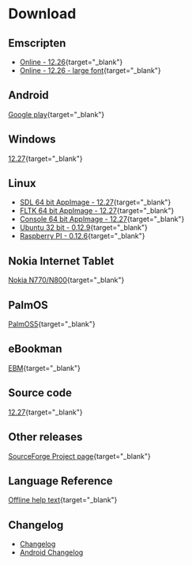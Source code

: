 # Download

## Emscripten

- [Online - 12.26](https://smallbasic.github.io/online/sbasic.html){target="_blank"}
- [Online - 12.26 - large font](https://smallbasic.github.io/online/sbasic.html?fontSize=34){target="_blank"}

## Android

[Google play](https://play.google.com/store/apps/details?id=net.sourceforge.smallbasic){target="_blank"}

## Windows

[12.27](https://github.com/smallbasic/SmallBASIC/releases/download/12_27/smallbasic_12.27.zip){target="_blank"}

## Linux

- [SDL 64 bit AppImage - 12.27](https://github.com/smallbasic/SmallBASIC/releases/download/12_27/SmallBASIC-SDL_12.27-x86_64.AppImage){target="_blank"}
- [FLTK 64 bit AppImage - 12.27](https://github.com/smallbasic/SmallBASIC/releases/download/12_27/SmallBASIC-FLTK_12.27-x86_64.AppImage){target="_blank"}
- [Console 64 bit AppImage - 12.27](https://github.com/smallbasic/SmallBASIC/releases/download/12_27/SmallBASIC-Console_12.27-x86_64.AppImage){target="_blank"}
- [Ubuntu 32 bit - 0.12.9](http://sourceforge.net/projects/smallbasic/files/Linux/0.12.9/smallbasic_0.12.9_i386.deb){target="_blank"}
- [Raspberry PI - 0.12.6](http://sourceforge.net/projects/smallbasic/files/Linux/0.12.6/smallbasic_0.12.6_armhf.deb){target="_blank"}

## Nokia Internet Tablet

[Nokia N770/N800](http://downloads.sourceforge.net/smallbasic/sbasic_0.9.7.2_armel.deb){target="_blank"}

## PalmOS

[PalmOS5](http://downloads.sourceforge.net/smallbasic/SmallBASIC-PalmOS5-0.8.2b.zip){target="_blank"}

## eBookman

[EBM](http://downloads.sourceforge.net/smallbasic/SmallBASIC_ebm_092j.zip){target="_blank"}

## Source code

[12.27](https://github.com/smallbasic/SmallBASIC/releases/download/12_27/smallbasic-12.27.tar.gz){target="_blank"}

## Other releases

[SourceForge Project page](http://sourceforge.net/project/showfiles.php?group_id=22348){target="_blank"}

## Language Reference

[Offline help text](../reference/sbref.txt){target="_blank"}

## Changelog

- [Changelog](/pages/changelog.html)
- [Android Changelog](/pages/android_changelog.html)